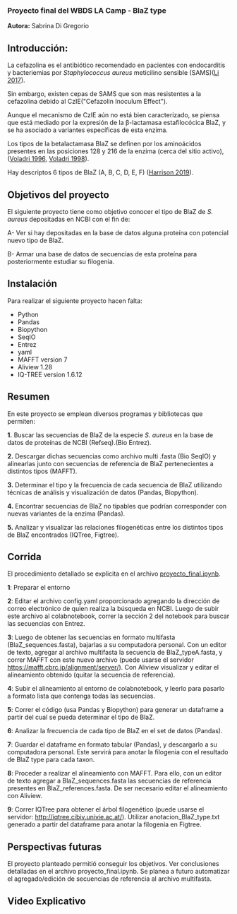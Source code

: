 ### Proyecto final del WBDS LA Camp - BlaZ type

**Autora:** Sabrina Di Gregorio

## Introducción:
La cefazolina es el antibiótico recomendado en pacientes con endocarditis y bacteriemias por *Staphylococcus aureus* meticilino sensible (SAMS)([Li 2017](https://pubmed.ncbi.nlm.nih.gov/28035690/)).

Sin embargo, existen cepas de SAMS que son mas resistentes a la cefazolina debido al CzIE("Cefazolin Inoculum Effect").

Aunque el mecanismo de CzIE aún no está bien caracterizado, se piensa que está mediado por la expresión de la β-lactamasa estafilocócica BlaZ, y se ha asociado a variantes específicas de esta enzima.

Los tipos de la betalactamasa BlaZ se definen por los aminoácidos presentes en las posiciones 128 y 216 de la enzima (cerca del sitio activo), ([Voladri 1996](https://journals.asm.org/doi/epdf/10.1128/jb.178.24.7248-7253.1996), [Voladri 1998](https://journals.asm.org/doi/10.1128/AAC.42.12.3163)). 

Hay descriptos 6 tipos de BlaZ (A, B, C, D, E, F) ([Harrison 2019](https://www.ncbi.nlm.nih.gov/pmc/articles/PMC7611363/pdf/EMS83234.pdf)).


## Objetivos del proyecto
El siguiente proyecto tiene como objetivo conocer el tipo de BlaZ de *S. aureus* depositadas en NCBI con el fin de:

A- Ver si hay depositadas en la base de datos alguna proteína con potencial nuevo tipo de BlaZ.

B- Armar una base de datos de secuencias de esta proteína para posteriormente estudiar su filogenia.


## Instalación
Para realizar el siguiente proyecto hacen falta:
* Python
* Pandas
* Biopython
* SeqIO
* Entrez
* yaml
* MAFFT version 7
* Aliview 1.28
* IQ-TREE version 1.6.12


## Resumen
En este proyecto se emplean diversos programas y bibliotecas que permiten:

**1.**   Buscar las secuencias de BlaZ de la especie *S. aureus* en la base de datos de proteínas de NCBI (Refseq).(Bio Entrez).

**2.**   Descargar dichas secuencias como archivo multi .fasta (Bio SeqIO) y alinearlas junto con secuencias de referencia de BlaZ pertenecientes a distintos tipos (MAFFT).

**3.**   Determinar el tipo y la frecuencia de cada secuencia de BlaZ utilizando técnicas de análisis y visualización de datos (Pandas, Biopython).

**4.**   Encontrar secuencias de BlaZ no tipables que podrían corresponder con nuevas variantes de la enzima (Pandas).

**5.**   Analizar y visualizar las relaciones filogenéticas entre los distintos tipos de BlaZ encontrados (IQTree, Figtree).


## Corrida
El procedimiento detallado se explicita en el archivo [proyecto_final.ipynb](https://colab.research.google.com/drive/1z0T8mDiaLUC9bqtDg36E5NZjKKLMgYT1?usp=sharing).

**1**: Preparar el entorno 

**2**: Editar el archivo config.yaml proporcionado agregando la dirección de correo electrónico de quien realiza la búsqueda en NCBI. Luego de subir este archivo al colabnotebook, correr la sección 2 del notebook para buscar las secuencias con Entrez.

**3**: Luego de obtener las secuencias en formato multifasta (BlaZ_sequences.fasta), bajarlas a su computadora personal. Con un editor de texto, agregar al archivo multifasta la secuencia de BlaZ_typeA.fasta, y correr MAFFT con este nuevo archivo (puede usarse el servidor https://mafft.cbrc.jp/alignment/server/). Con Aliview visualizar y editar el alineamiento obtenido (quitar la secuencia de referencia).

**4**: Subir el alineamiento al entorno de colabnotebook, y leerlo para pasarlo a formato lista que contenga todas las secuencias.

**5**: Correr el código (usa Pandas y Biopython) para generar un dataframe a partir del cual se pueda determinar el tipo de BlaZ.

**6**: Analizar la frecuencia de cada tipo de BlaZ en el set de datos (Pandas).

**7**: Guardar el dataframe en formato tabular (Pandas), y descargarlo a su computadora personal. Este servirá para anotar la filogenia con el resultado de BlaZ type para cada taxon.

**8**: Proceder a realizar el alineamiento con MAFFT. Para ello, con un editor de texto agregar a BlaZ_sequences.fasta las secuencias de referencia presentes en BlaZ_references.fasta.  De ser necesario editar el alineamiento con Aliview.

**9**: Correr IQTree para obtener el árbol filogenético (puede usarse el servidor: http://iqtree.cibiv.univie.ac.at/). Utilizar anotacion_BlaZ_type.txt generado a partir del dataframe para anotar la filogenia en Figtree.


## Perspectivas futuras

El proyecto planteado permitió conseguir los objetivos. Ver conclusiones detalladas en el archivo proyecto_final.ipynb.
Se planea a futuro automatizar el agregado/edición de secuencias de referencia al archivo multifasta.


## Video Explicativo




